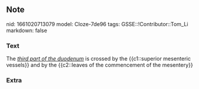## Note
nid: 1661020713079
model: Cloze-7de96
tags: GSSE::!Contributor::Tom_Li
markdown: false

### Text
<div>
  The <u><i>third part of the duodenum</i></u> is crossed by the
  {{c1::superior mesenteric vessels}} and by the {{c2::leaves of
  the commencement of the mesentery}}
</div>

### Extra

